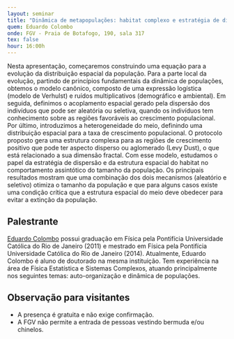 ```yaml
---
layout: seminar
title: "Dinâmica de metapopulações: habitat complexo e estratégia de dispersão"
quem: Eduardo Colombo
onde: FGV - Praia de Botafogo, 190, sala 317
tex: false
hour: 16:00h
---
```


Nesta apresentação, começaremos construindo uma equação para a
evolução da distribuição espacial da população. Para a parte local da
evolução, partindo de princípios fundamentais da dinâmica de
populações, obtemos o modelo canônico, composto de uma expressão
logística (modelo de Verhulst) e ruídos multiplicativos (demográfico e
ambiental). Em seguida, definimos o acoplamento espacial gerado pela
dispersão dos indivíduos que pode ser aleatória ou seletiva, quando os
indivíduos tem conhecimento sobre as regiões favoráveis ao crescimento
populacional. Por último, introduzimos a heterogeneidade do meio,
definindo uma distribuição espacial para a taxa de crescimento
populacional. O protocolo proposto gera uma estrutura complexa para as
regiões de crescimento positivo que pode ter aspecto disperso ou
aglomerado (Levy Dust), o que está relacionado a sua dimensão
fractal. Com esse modelo, estudamos o papel da estratégia de dispersão
e da estrutura espacial do habitat no comportamento assintótico do
tamanho da população. Os principais resultados mostram que uma
combinação dos dois mecanismos (aleatório e seletivo) otimiza o
tamanho da população e que para alguns casos existe uma condição
crítica que a estrutura espacial do meio deve obedecer para evitar a
extinção da população.


## Palestrante

[Eduardo Colombo](http://lattes.cnpq.br/7720753490776363) possui
graduação em Física pela Pontifícia Universidade Católica do Rio de
Janeiro (2011) e mestrado em Física pela Pontifícia Universidade
Católica do Rio de Janeiro (2014). Atualmente, Eduardo Colombo é aluno
de doutorado na mesma instituição. Tem experiência na área de Física
Estatística e Sistemas Complexos, atuando principalmente nos seguintes
temas: auto-organização e dinâmica de populações.

## Observação para visitantes

- A presença é gratuita e não exige confirmação.
- A FGV não permite a entrada de pessoas vestindo bermuda e/ou
  chinelos.
